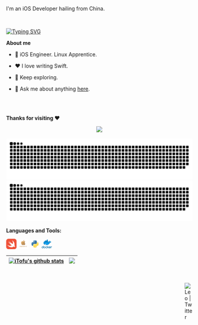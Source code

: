 I'm an iOS Developer hailing from China.

<br />

[![Typing SVG](https://readme-typing-svg.herokuapp.com?color=%2336BCF7&center=true&vCenter=true&width=600&lines=Hi+there+👋,+I+am+Leo;+Welcome+to+My+Profile!;Over+10+years+of+programming+experience;Always+learning+new+things+)](https://git.io/typing-svg)


**About me**

- 💼 iOS Engineer. Linux Apprentice. <!-- at [](https://ijk.io) -->

- ❤️ I love writing Swift.

- 🔭 Keep exploring.

- 💬 Ask me about anything [here](https://github.com/iTofu/iTofu/issues).


<br/>


<br/>

**Thanks for visiting :heart:**

<p align="center">
<img src="https://profile-counter.glitch.me/iTofu/count.svg">
</p>

![GitHub Snake Light](https://github.com/iTofu/iTofu/blob/output/github-contribution-grid-snake.svg#gh-light-mode-only)
![GitHub Snake Light](https://github.com/iTofu/iTofu/blob/output/github-contribution-grid-snake-dark.svg#gh-light-mode-only#gh-dark-mode-only)


**Languages and Tools:**

<code><img height="28" src="https://raw.githubusercontent.com/github/explore/80688e429a7d4ef2fca1e82350fe8e3517d3494d/topics/swift/swift.png"></code>
<code><img height="28" src="https://raw.githubusercontent.com/github/explore/80688e429a7d4ef2fca1e82350fe8e3517d3494d/topics/objective-c/objective-c.png"></code>
<code><img height="28" src="https://raw.githubusercontent.com/github/explore/80688e429a7d4ef2fca1e82350fe8e3517d3494d/topics/python/python.png"></code>
<code><img height="28" src="https://raw.githubusercontent.com/github/explore/80688e429a7d4ef2fca1e82350fe8e3517d3494d/topics/docker/docker.png"></code>

| <a href="https://github.com/iTofu"><img align="center" src="https://github-readme-stats.vercel.app/api?username=iTofu&show_icons=true&include_all_commits=true&theme=buefy&hide_border=true&title_color=8E354A&text_color=616138&icon_color=616138&custom_title=iTofu%27s%20Github%20Stats" alt="iTofu's github stats" /></a> | <a href="https://github.com/anuraghazra/github-readme-stats"><img align="center" src="https://github-readme-stats.vercel.app/api/top-langs/?username=iTofu&layout=compact&theme=buefy&hide_border=true&title_color=8E354A&text_color=616138&icon_color=8E354A" /></a> |
| ------------------------------------------------------------ | ------------------------------------------------------------ |

<!-- <a href="https://github.com/iTofu"><img align="center" src="https://github-readme-stats.vercel.app/api?username=iTofu&show_icons=true&include_all_commits=true&theme=gruvbox_light&hide_border=true&title_color=8E354A&custom_title=Leo%27s%20GitHub%20Stats" alt="Leo's GitHub Stats" /></a> -->

<br />
<br />

<a href="https://twitter.com/leodaxia" target="_blank">
  <img align="right" alt="Leo | Twitter" width="21px" src="https://raw.githubusercontent.com/anuraghazra/anuraghazra/master/assets/twitter.svg" />
</a>

<!-- copy from https://github.com/octree/Octree -->

<!-- ### Hi there 👋 -->

<!--
**iTofu/iTofu** is a ✨ _special_ ✨ repository because its `README.md` (this file) appears on your GitHub profile.

Here are some ideas to get you started:

- 🔭 I’m currently working on ...
- 🌱 I’m currently learning ...
- 👯 I’m looking to collaborate on ...
- 🤔 I’m looking for help with ...
- 💬 Ask me about ...
- 📫 How to reach me: ...
- 😄 Pronouns: ...
- ⚡ Fun fact: ...
-->
